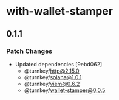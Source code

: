 # with-wallet-stamper

## 0.1.1

### Patch Changes

- Updated dependencies [9ebd062]
  - @turnkey/http@2.15.0
  - @turnkey/solana@1.0.1
  - @turnkey/viem@0.6.2
  - @turnkey/wallet-stamper@0.0.5
